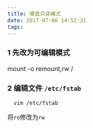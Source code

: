 ```yaml
---
title: 硬盘只读模式
date: 2017-07-06 14:52:31
tags:
---
```

### 1 先改为可编辑模式
 mount -o  remount,rw /

### 2 编辑文件  `/etc/fstab`
```
  vim /etc/fstab
```
将`ro`修改为`rw`
